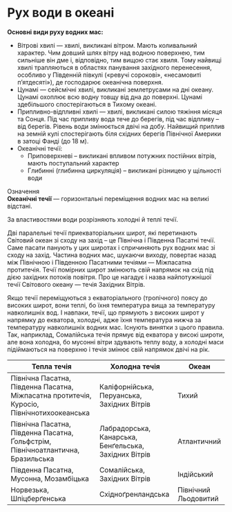 Рух води в океані
=================

**Основні види руху водних мас:**
<ul>
<li><span class="p1">Вітрові хвилі</span> — хвилі, викликані вітром. Мають коливальний характер. Чим довший шлях вітру над водною поверхнею, тим сильніше він дме і, відповідно, тим вищою стає хвиля. Тому
найвищі хвилі трапляються в областях панування західного перенесення, особливо у Південній півкулі («ревучі сорокові», «несамовиті п’ятдесяті»), де господарює океанічна поверхня.
</li>
<li><span class="p1">Цунамі</span> — сейсмічні хвилі, викликані землетрусами на дні океану. Цунамі охоплює всю водну товщу від дна до поверхні. Цунамі здебільшого спостерігаються в Тихому океані.
</li>
<li><span class="p1">Припливно-відпливні хвилі</span> — хвилі, викликані силою тяжіння місяця та Сонця. Під час припливу вода тече до берегів, під час відпливу – від берегів. Рівень води змінюється двічі на добу.
Найвищий приплив на земній кулі спостерігають біля східних берегів
Північної Америки в затоці Фанді (до 18 м).
</li>
<li><span class="p1">Океанічні течії</span>:
<ul>
    <li><span class="p1">Приповерхневі</span> – викликані впливом потужних постійних вітрів, мають поступальний характер</li>
    <li><span class="p1">Глибинні</span> (глибинна циркуляція) – викликані різницею у щільності води</li>
</ul>
</ul>

<div class="eoz-wrap">
<span class="eoz">Означення</span>
<div class="eoz-text">
<b>Океанiчнi течiї</b> — горизонтальнi перемiщення водних мас на великi вiдстанi.
</div>
</div>

За властивостями води розрізняють <span class="p1">холодні</span> й <span class="p1">теплі</span> течії.

Дві паралельні течії приекваторіальних широт, які перетинають Світовий
океан зі сходу на захід – це <span class="p1">Північна</span> і <span class="p1">Південна Пасатні течії</span>.
Саме пасати панують у цих широтах і спричиняють рух водних мас зі сходу
на захід. Частина водних мас, шукаючи виходу, повертає назад між
Північною і Південною Пасатними течіями — Міжпасатна протитечія. Течії
помірних широт змінюють свій напрямок на схід під дією західних потоків
повітря. Про це нагадує і назва найпотужнішої течії Світового океану —
течія Західних Вітрів.

Якщо течії переміщуються з екваторіального (тропічного) поясу до високих
широт, вони теплі, бо їхня температура вища за температуру навколишніх
вод. І навпаки, течії, що прямують з високих широт у напрямку до
екватора, холодні, адже їхня температура нижча за температуру
навколишніх водних мас. Існують винятки з цього правила. Так, наприклад,
Сомалійська течія прямує від екватора у високі широти, але вона холодна,
бо мусонні вітри здувають теплу воду, а холодні маси підіймаються на
поверхню і течія змінює свій напрямок двічі на рік.

| Тепла течiя | Холодна течiя | Океан |
| -- | -- | -- |
| Пiвнiчна Пасатна, Пiвденна Пасатна, Мiжпасатна протитечiя, Куросiо, Пiвнiчнотихоокеанська | Калiфорнiйська, Перуанська, Захiдних Вiтрiв | Тихий |
| Пiвнiчна Пасатна, Пiвденна Пасатна, Ґольфстрiм, Пiвнiчноатлантична, Бразильська | Лабрадорська, Канарська, Бенґельська, Захiдних Вiтрiв | Атлантичний |
| Пiвденна Пасатна, Мусонна, Мозамбiцька | Сомалiйська, Захiдних Вiтрiв | Iндiйський |
| Норвезька, Шпiцберґенська | Схiдноґренландська | Пiвнiчний Льодовитий |